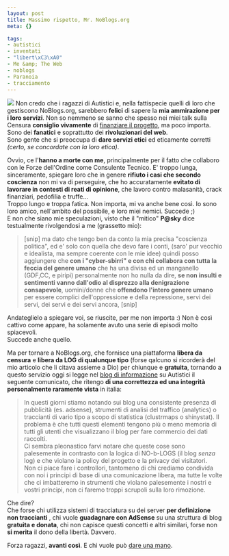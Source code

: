 ```yaml
--- 
layout: post
title: Massimo rispetto, Mr. NoBlogs.org
meta: {}

tags: 
- autistici
- inventati
- "libert\xC3\xA0"
- Me &amp; The Web
- noblogs
- Paranoia
- tracciamento
---
```

![](http://www.lastknight.com/download/screencast_001.thumbnail.jpg)
Non credo che i ragazzi di Autistici e, nella fattispecie quelli di loro che gestiscono NoBlogs.org, sarebbero **felici** di sapere la **mia ammirazione per i loro servizi**. Non so nemmeno se sanno che spesso nei miei talk sulla Censura **consiglio vivamente** di [finanziare il progetto](http://www.autistici.org/it/join/donate.html), ma poco importa. Sono dei **fanatici** e soprattutto dei **rivoluzionari del web**.  
Sono gente che si preoccupa di **dare servizi etici** ed eticamente corretti *(certo, se concordate con la loro etica)*.  
  
Ovvio, ce l'**hanno a morte con me**, principalmente per il fatto che collaboro con le Forze dell'Ordine come Consulente Tecnico. E' troppo lunga, sinceramente, spiegare loro che in genere **rifiuto i casi che secondo coscienza** non mi va di perseguire, che ho accuratamente **evitato di lavorare in contesti di reati di opinione**, che lavoro contro malasanità, crack finanziari, pedofilia e truffe...  
Troppo lungo e troppa fatica. Non importa, mi va anche bene così. Io sono loro amico, nell'ambito del possibile, e loro miei nemici. Succede ;)  
E non che siano mie speculazioni, visto che il "mitico" **P@sky** dice testualmente rivolgendosi a me (grassetto mio):  
  
> [snip] ma dato che tengo ben da conto la mia precisa "coscienza politica", ed e' solo con quella che devo fare i conti, (saro' pur vecchio e idealista, ma sempre coerente con le mie idee) quindi posso aggiungere che **con i "cyber-sbirri" e con chi collabora con tutta la feccia del genere umano** che ha una divisa ed un manganello (GDF,CC, e piripi) personalmente non ho nulla da dire, **se non insulti e sentimenti vanno dall'odio al disprezzo alla denigrazione consapevole**, uomini/donne che **offendono l'intero genere umano** per essere complici dell'oppressione e della repressione, servi dei servi, dei servi e dei servi ancora, [snip] 
  
Andateglielo a spiegare voi, se riuscite, per me non importa :)  Non è così cattivo come appare, ha solamente avuto una serie di episodi molto spiacevoli.  
Succede anche quello.  
  
Ma per tornare a NoBlogs.org, che fornisce una piattaforma **libera da censura** e **libera da LOG di qualunque tipo** (forse qalcuno si ricorderà del mio articolo che li citava assieme a Dio) per chiunque e **gratuita**, tornando a questo servizio oggi si legge nel [blog di informazione](http://cavallette.autistici.org/2008/03/1591) su Autistici il seguente comunicato, che ritengo **di una correttezza ed una integrità personalmente raramente vista** in italia:  
  
> In questi giorni stiamo notando sui blog una consistente presenza di pubblicità (es. adsense), strumenti di analisi del traffico (analytics) o traccianti di vario tipo a scopo di statistica (clustrmaps o shinystat). Il problema è che tutti questi elementi tengono più o meno memoria di tutti gli utenti che visualizzano il blog per fare commercio dei dati raccolti.  
> Ci sembra pleonastico farvi notare che queste cose sono palesemente in contrasto con la logica di NO-b-LOGS (il blog *senza* log) e che violano la policy del progetto e la privacy dei visitatori.  
> Non ci piace fare i controllori, tantomeno di chi crediamo condivida con noi i principi di base di una comunicazione libera, ma tutte le volte che ci imbatteremo in strumenti che violano palesemente i nostri e vostri principi, non ci faremo troppi scrupoli sulla loro rimozione.
  
Che dire?  
Che forse chi utilizza sistemi di tracciatura su dei server **per definizione non traccianti** , chi vuole **guadagnare con AdSense** su una struttura di blog **gratuita e donata**, chi non capisce questi concetti e altri similari, forse non **si merita** il dono della libertà. Davvero.  
  
Forza ragazzi, **avanti così**. E chi vuole può [dare una mano](http://www.autistici.org/it/join/donate.html).
  

 
